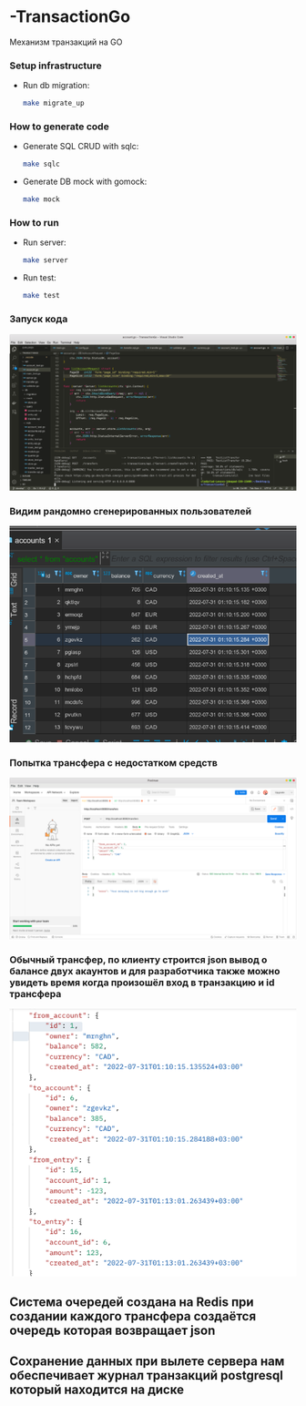 # -TransactionGo
Механизм транзакций на GO

### Setup infrastructure

- Run db migration:

    ```bash
    make migrate_up
    ```

### How to generate code

- Generate SQL CRUD with sqlc:

    ```bash
    make sqlc
    ```

- Generate DB mock with gomock:

    ```bash
    make mock
    ```

### How to run

- Run server:

    ```bash
    make server
    ```

- Run test:

    ```bash
    make test
    ```

### Запуск кода
![Запуск кода ](screenchots/Screenshotfrom2022-07-3101-10-47.png?raw=true "Запуск кода")
### Видим рандомно сгенерированных пользователей
![База данных ](screenchots/Screenshotfrom2022-07-3101-11-43.png?raw=true "Видим рандомно сгенерированных пользователей")
### Попытка трансфера с недостатком средств
![Недостаток средств](screenchots/Screenshotfrom2022-07-3101-12-33.png?raw=true "Попытка трансфера с недостатком средств")
### Обычный трансфер, по клиенту строится json вывод о балансе двух акаунтов и для разработчика также можно увидеть время когда произошёл вход в транзакцию и id трансфера 
![Обычный трансфер](screenchots/Screenshotfrom2022-07-3101-14-43.png?raw=true "Обычный трансфер, по клиенту строится json вывод о балансе двух акаунтов и для разработчика также можно увидеть время когда произошёл вход в транзакцию и id трансфера ")

## Система очередей создана на Redis при создании каждого трансфера создаётся очередь которая возвращает json  
## Сохранение данных при вылете сервера нам обеспечивает журнал транзакций postgresql который находится на диске
